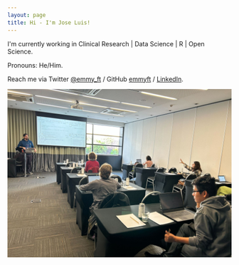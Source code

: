 ```yaml
---
layout: page
title: Hi - I'm Jose Luis!
---
```


I'm currently working in Clinical Research | Data Science |  R | Open Science.

Pronouns: He/Him.

Reach me via Twitter [@emmy_ft](https://twitter.com/jvillcavillegas) / GitHub [emmyft](https://github.com/jvillcavillegas) / [LinkedIn](https://www.linkedin.com/in/jvillcavillegas/).

![A photo in CSV conf 2023](assets/about.jpg)
